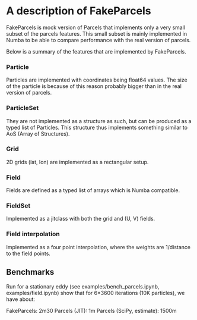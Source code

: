 # A description of FakeParcels

FakeParcels is mock version of Parcels that implements only a very small subset of the parcels features. This small subset is mainly implemented in Numba to be able to compare performance with the real version of parcels.

Below is a summary of the features that are implemented by FakeParcels.

### Particle

Particles are implemented with coordinates being float64 values. The size of the particle is because of this reason probably bigger than in the real version of parcels.

### ParticleSet

They are not implemented as a structure as such, but can be produced as a typed list of Particles. This structure thus implements something similar to AoS (Array of Structures).

### Grid

2D grids (lat, lon) are implemented as a rectangular setup.

### Field

Fields are defined as a typed list of arrays which is Numba compatible.

### FieldSet

Implemented as a jitclass with both the grid and (U, V) fields.

### Field interpolation

Implemented as a four point interpolation, where the weights are 1/distance to the field points.

## Benchmarks

Run for a stationary eddy (see examples/bench_parcels.ipynb, examples/field.ipynb) show that for 6*3600 iterations (10K particles), we have about:

FakeParcels: 2m30
Parcels (JIT): 1m
Parcels (SciPy, estimate): 1500m
